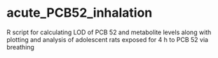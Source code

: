 # acute_PCB52_inhalation
R script for calculating LOD of PCB 52 and metabolite levels along with plotting and analysis of adolescent rats exposed for 4 h to PCB 52 via breathing
